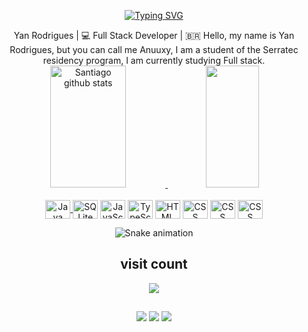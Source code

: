 <div align="center">
   
   [![Typing SVG](https://readme-typing-svg.herokuapp.com/?color=552583&size=35&center=true&vCenter=true&width=1000&lines=Olá+eu+sou+o+Yan👋;Hi+there+I'm+Yan👋;Hola+soy+Yan👋)](https://git.io/typing-svg)
   
<div align="center">
      Yan Rodrigues | 💻 Full Stack Developer | 🇧🇷
     Hello, my name is Yan Rodrigues, but you can call me Anuuxy, I am a student of the Serratec residency program, I am currently studying Full stack.
</div>
 

 <div align="center">  
   <a href="https://github.com/Anuuxy"> 
      <img width="49%" height="195px" src="https://github-readme-stats.vercel.app/api?username=Anuuxy&show_icons=true&count_private=true&hide_border=true&title_color=552583&icon_color=552583&text_color=FDB927&bg_color=0d1117" alt="Santiago github stats" /> 
      <img width="41%" height="195px" src="https://github-readme-stats.vercel.app/api/top-langs/?username=Anuuxy&layout=compact&hide_border=true&title_color=552583&text_color=D3D3D3&bg_color=0d1117" />
</div>


 <div style="display: inline_block" align="center"><br>
    <a href="https://www.java.com/pt-BR/"> <img align="center" alt="Java" height="30" width="40" src="https://cdn.jsdelivr.net/gh/devicons/devicon/icons/java/java-original.svg"/> </a>
    <a href=https://sqlite.org/index.html><img align="center" alt="SQLite" height="30" width="40" src="https://cdn.jsdelivr.net/gh/devicons/devicon/icons/sqlite/sqlite-original.svg" /></a>
    <a href=https://developer.mozilla.org/pt-BR/docs/Web/TypeScript><img align="center" alt="JavaScript" height="30" width="40" src="https://cdn.jsdelivr.net/gh/devicons/devicon/icons/javascript/javascript-original.svg" /><a/>
    <a href=https://www.typescriptlang.org><img align="center" alt="TypeScript" height="30" width="40"  src="https://cdn.jsdelivr.net/gh/devicons/devicon/icons/typescript/typescript-original.svg" /><a/>
    <a href=https://html.spec.whatwg.org><img align="center" alt="HTML" height="30" width="40" src="https://cdn.jsdelivr.net/gh/devicons/devicon/icons/html5/html5-original.svg" /><a/>
    <a href=https://developer.mozilla.org/pt-BR/docs/Web/CSS><img align="center" alt="CSS" height="30" width="40" src="https://cdn.jsdelivr.net/gh/devicons/devicon/icons/css3/css3-original.svg" /><a/>
    <a href=https://spring.io><img align="center" alt="CSS" height="30" width="40"  src="https://cdn.jsdelivr.net/gh/devicons/devicon/icons/spring/spring-original.svg" /><a/>
     <a href=https://nodejs.org/en><img align="center" alt="CSS" height="30" width="40" src="https://cdn.jsdelivr.net/gh/devicons/devicon/icons/nodejs/nodejs-original.svg" /><a/>
  
   
    
 </div>
 
 ![Snake animation ]()
 
 ## visit count
 <p align="center"><img align="center" fill="#FFF" src="https://profile-counter.glitch.me/%7BAnuuxy%7D/count.svg/" /></p>
       
 ##
 <div>
    <a href="https://www.linkedin.com/in/yan-rodrigues-775b7b270/" target="_blank"><img src="https://img.shields.io/badge/LinkedIn-552583?style=for-the-badge&logo=linkedin&logoColor=yellow" target="_blank"></a>
    <a href="https://www.instagram.com/yan.rodrigues1/" target="_blank"><img src="https://img.shields.io/badge/Instagram-552583?style=for-the-badge&logo=instagram&logoColor=yellow" target="_blank"></a>
    <a href="mailto:yanrodriguesfm@gmail.com"><img src="https://img.shields.io/badge/Gmail-552583?style=for-the-badge&logo=gmail&logoColor=yellow" target="_blank"></a>
   </div>


  
   
   
